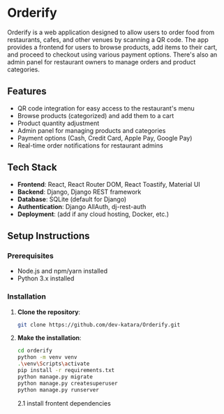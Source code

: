 # Orderify

Orderify is a web application designed to allow users to order food from restaurants, cafes, and other venues by scanning a QR code. The app provides a frontend for users to browse products, add items to their cart, and proceed to checkout using various payment options. There's also an admin panel for restaurant owners to manage orders and product categories.

## Features

- QR code integration for easy access to the restaurant's menu
- Browse products (categorized) and add them to a cart
- Product quantity adjustment
- Admin panel for managing products and categories
- Payment options (Cash, Credit Card, Apple Pay, Google Pay)
- Real-time order notifications for restaurant admins

## Tech Stack

- **Frontend**: React, React Router DOM, React Toastify, Material UI
- **Backend**: Django, Django REST framework
- **Database**: SQLite (default for Django)
- **Authentication**: Django AllAuth, dj-rest-auth
- **Deployment**: (add if any cloud hosting, Docker, etc.)

## Setup Instructions

### Prerequisites

- Node.js and npm/yarn installed
- Python 3.x installed

### Installation

1. **Clone the repository**:

   ```bash
   git clone https://github.com/dev-katara/Orderify.git
   ``` 
2. **Make the installation**:
   
   ```bash
   cd orderify
   python -m venv venv
   .\venv\Scripts\activate
   pip install -r requirements.txt
   python manage.py migrate
   python manage.py createsuperuser
   python manage.py runserver
   ```
   2.1 install frontent dependencies
